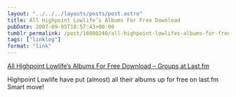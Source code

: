 ```yaml
---
layout: "../../../layouts/posts/post.astro"
title: All Highpoint Lowlife’s Albums For Free Download
pubDate: 2007-09-05T18:57:43+00:00
tumblr_permalink: /post/10800240/all-highpoint-lowlifes-albums-for-free-download
tags: ["linklog"]
format: "link"
---
```


[All Highpoint Lowlife’s Albums For Free Download – Groups at Last.fm][1]

Highpoint Lowlife have put (almost) all their albums up for free on last.fm Smart move!

[1]: http://www.last.fm/group/Highpoint+Lowlife/forum/22675/_/323361
